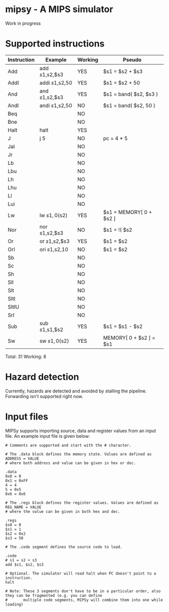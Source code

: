 # mipsy - A MIPS simulator

Work in progress

# Supported instructions

Instruction |      Example     | Working |    Pseudo   
------------|------------------|---------|--------------
Add         |  add $s1,$s2,$s3 |   YES   |  $s1 = $s2 + $s3
AddI        |  addi $s1,$s2,50 |   YES   |  $s1 = $s2 + 50           
And         |  and $s1,$s2,$s3 |   YES   |  $s1 = band( $s2, $s3 )           
AndI        |  andi $s1,$s2,50 |   NO    |  $s1 = band( $s2, 50 )
Beq         |                  |   NO    |             
Bne         |                  |   NO    |             
Halt        |  halt            |   YES   |             
J           |  j 5             |   NO    |  pc = 4 * 5
Jal         |                  |   NO    |             
Jr          |                  |   NO    |             
Lb          |                  |   NO    |             
Lbu         |                  |   NO    |             
Lh          |                  |   NO    |             
Lhu         |                  |   NO    |             
Ll          |                  |   NO    |             
Lui         |                  |   NO    |             
Lw          |  lw $s1, 0($s2)  |   YES   |  $s1 = MEMORY[ 0 + $s2 ]           
Nor         |  nor $s1,$s2,$s3 |   NO    |  $s1 = !( $s2 | $s3 )
Or          |   or $s1,$s2,$s3 |   YES   |  $s1 = $s2 | $s3            
OrI         |   ori $s1,$s2,10 |   NO    |  $s1 = $s2 | 10
Sb          |                  |   NO    |             
Sc          |                  |   NO    |             
Sh          |                  |   NO    |             
Sll         |                  |   NO    |             
Slt         |                  |   NO    |             
SltI        |                  |   NO    |             
SltIU       |                  |   NO    |             
Srl         |                  |   NO    |             
Sub         |  sub $s1,$s1,$s2 |   YES   | $s1 = $s1 - $s2
Sw          |  sw $s1, 0($s2)  |   YES   | MEMORY[ 0 + $s2 ] = $s1

Total:   31
Working: 8

# Hazard detection

Currently, hazards are detected and avoided by stalling the pipeline. 
Forwarding isn't supported right now.


# Input files 

MIPSy supports importing source, data and register values from an input file. 
An example input file is given below:

```
# Comments are supported and start with the # character.

# The .data block defines the memory state. Values are defined as ADDRESS = VALUE 
# where both address and value can be given in hex or dec.

.data
0x0 = 0
0x1 = 0xFF
4 = 4
5 = 0x5
0x6 = 0x6

# The .regs block defines the register values. Values are defined as REG_NAME = VALUE 
# where the value can be given in both hex and dec.

.regs
$s0 = 0
$s1 = 1
$s2 = 0x2
$s3 = 50

# The .code segment defines the source code to load.

.code
# s1 = s2 + s3
add $s1, $s2, $s3

# Optional. The simulator will read halt when PC doesn't point to a instruction.
halt 

# Note: These 3 segments don't have to be in a particular order, also they can be fragmented (e.g. you can define
#       multiple code segments, MIPSy will combine them into one while loading)
```

